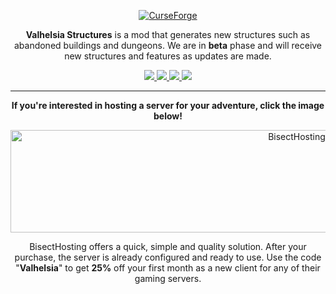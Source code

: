 <p align="center">
  <a href="https://www.curseforge.com/minecraft/mc-mods/valhelsia-structures">
    <img border="0" alt="CurseForge" src="https://zupimages.net/up/21/20/k39z.png">
  </a>
</p>

<p align="center">
<strong>Valhelsia Structures</strong> is a mod that generates new structures such as abandoned buildings and dungeons.
We are in <strong>beta</strong> phase and will receive new structures and features as updates are made. 
</p>

<p align="center">
  <a href="https://valhelsia.net/">
    <img src="https://img.shields.io/badge/Website-Valhelsia.net-1b1b1b?style=for-the-badge">
  </a>
  <a href="https://valhelsia.net/discord">
    <img src="https://img.shields.io/discord/396333981601234944?color=1b1b1b&label=Discord&logo=Discord&style=for-the-badge">
  </a>
  <a href="https://twitter.com/valhelsia">
    <img src="https://img.shields.io/twitter/follow/valhelsia?color=1b1b1b&label=Twitter&logo=twitter&style=for-the-badge">
  </a>
  <a href="https://github.com/ValhelsiaTeam">
    <img src="https://img.shields.io/badge/GitHub-ValhelsiaTeam-1b1b1b?logo=GitHub&style=for-the-badge">
  </a>
</p>

------------------------------

<p align="center">
  <strong>If you're interested in hosting a server for your adventure, click the image below!</strong>
</p>

<p align="center">
  <a href="https://bisecthosting.com/Valhelsia">
    <img border="0" alt="BisectHosting" src="https://zupimages.net/up/20/45/qo6j.png" width="900" height="164">
  </a>
</p>                                                                                                                                             

<p align="center">
BisectHosting offers a quick, simple and quality solution. After your purchase, the server is already configured and ready to use.                 
Use the code "<strong>Valhelsia</strong>" to get <strong>25%</strong> off your first month as a new client for any of their gaming servers.                                                                         
</p>
